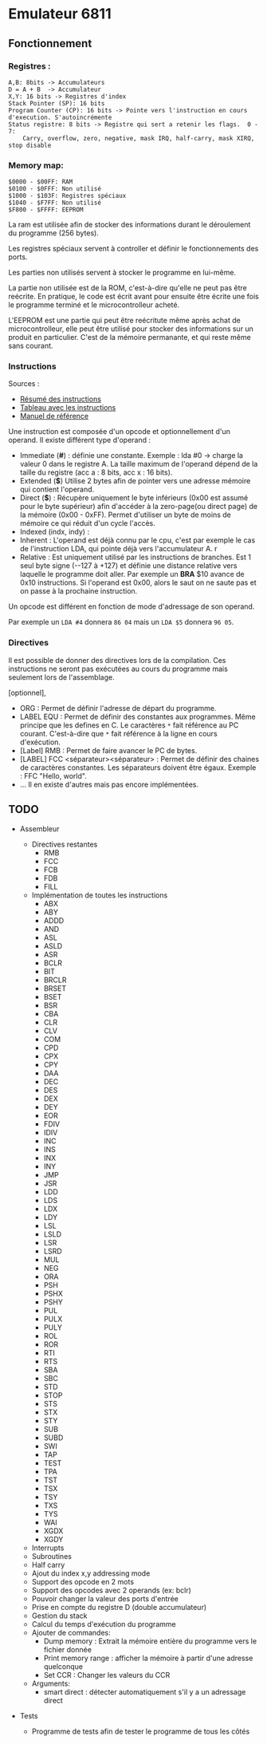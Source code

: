 # Emulateur 6811

## Fonctionnement

### Registres :
    A,B: 8bits -> Accumulateurs
    D = A + B  -> Accumulateur
    X,Y: 16 bits -> Registres d'index
    Stack Pointer (SP): 16 bits
    Program Counter (CP): 16 bits -> Pointe vers l'instruction en cours d'execution. S'autoincrémente
    Status registre: 8 bits -> Registre qui sert a retenir les flags.  0 - 7:
        Carry, overflow, zero, negative, mask IRQ, half-carry, mask XIRQ, stop disable

### Memory map:
    $0000 - $00FF: RAM
    $0100 - $0FFF: Non utilisé
    $1000 - $103F: Registres spéciaux
    $1040 - $F7FF: Non utilisé
    $F800 - $FFFF: EEPROM


La ram est utilisée afin de stocker des informations durant le déroulement du programme (256 bytes).

Les registres spéciaux servent à controller et définir le fonctionnements des ports.


Les parties non utilisés servent à stocker le programme en lui-même.

La partie non utilisée est de la ROM, c'est-à-dire qu'elle ne peut pas être reécrite. En pratique, le code est écrit avant pour ensuite être écrite une fois le programme terminé et le microcontrolleur acheté.

L'EEPROM est une partie qui peut être reécritute même après achat de microcontrolleur, elle peut être utilisé pour stocker des informations sur un produit en particulier. C'est de la mémoire permanante, et qui reste même sans courant.

### Instructions

Sources :
- [Résumé des instructions](http://www.science.smith.edu/dftwiki/images/9/9e/CSC270_Assembly_Instructions.pdf)
- [Tableau avec les instructions](http://www.dee.ufrj.br/microproc/HC11/68hc11ur.pdf)
- [Manuel de référence](https://www.nxp.com/docs/en/reference-manual/M68HC11RM.pdf)

Une instruction est composée d'un opcode et optionnellement d'un operand.
Il existe différent type d'operand :

- Immediate (**#**) : définie une constante.
Exemple : lda #0 -> charge la valeur 0 dans le registre A. La taille maximum de l'operand dépend de la taille du registre (acc a : 8 bits, acc x : 16 bits).
- Extended (**$**) Utilise 2 bytes afin de pointer vers une adresse mémoire qui contient l'operand.
- Direct (**$**) : Récupère uniquement le byte inférieurs (0x00 est assumé pour le byte supérieur) afin d'accéder à la zero-page(ou direct page) de la mémoire (0x00 - 0xFF). Permet d'utiliser un byte de moins de mémoire ce qui réduit d'un cycle l'accès.
- Indexed (indx, indy) :
- Inherent : L'operand est déjà connu par le cpu, c'est par exemple le cas de l'instruction LDA, qui pointe déjà vers l'accumulateur A.
r
- Relative : Est uniquement utilisé par les instructions de branches. Est 1 seul byte signe (--127 à +127) et définie une distance relative vers laquelle le programme doit aller. Par exemple un **BRA** $10 avance de 0x10 instructions. Si l'operand est 0x00, alors le saut on ne saute pas et on passe à la prochaine instruction.

Un opcode est différent en fonction de mode d'adressage de son operand.

Par exemple un ```LDA #4``` donnera ```86 04``` mais un ```LDA $5``` donnera ```96 05```.

### Directives
Il est possible de donner des directives lors de la compilation. Ces instructions ne seront pas exécutées au cours du programme mais seulement lors de l'assemblage.

[optionnel], <obligatoire>

- ORG <expression> : Permet de définir l'adresse de départ du programme.
- LABEL EQU <expression> : Permet de définir des constantes aux programmes. Même principe que les defines en C.
    Le caractères ```*``` fait référence au PC courant. C'est-à-dire que ```*``` fait référence à la ligne en cours d'exécution.
- [Label] RMB <expression> : Permet de faire avancer le PC de <expression> bytes.
- [LABEL] FCC <séparateur><string><séparateur> : Permet de définir des chaines de caractères constantes. Les séparateurs doivent être égaux. Exemple : FFC "Hello, world".
- ... Il en existe d'autres mais pas encore implémentées.

## TODO
- Assembleur
    - Directives restantes
        - RMB
        - FCC
        - FCB
        - FDB
        - FILL
    - Implémentation de toutes les instructions
        - ABX
        - ABY
        - ADDD
        - AND
        - ASL
        - ASLD
        - ASR
        - BCLR
        - BIT
        - BRCLR
        - BRSET
        - BSET
        - BSR
        - CBA
        - CLR
        - CLV
        - COM
        - CPD
        - CPX
        - CPY
        - DAA
        - DEC
        - DES
        - DEX
        - DEY
        - EOR
        - FDIV
        - IDIV
        - INC
        - INS
        - INX
        - INY
        - JMP
        - JSR
        - LDD
        - LDS
        - LDX
        - LDY
        - LSL
        - LSLD
        - LSR
        - LSRD
        - MUL
        - NEG
        - ORA
        - PSH
        - PSHX
        - PSHY
        - PUL
        - PULX
        - PULY
        - ROL
        - ROR
        - RTI
        - RTS
        - SBA
        - SBC
        - STD
        - STOP
        - STS
        - STX
        - STY
        - SUB
        - SUBD
        - SWI
        - TAP
        - TEST
        - TPA
        - TST
        - TSX
        - TSY
        - TXS
        - TYS
        - WAI
        - XGDX
        - XGDY
    - Interrupts
    - Subroutines
    - Half carry
    - Ajout du index x,y addressing mode
    - Support des opcode en 2 mots
    - Support des opcodes avec 2 operands (ex: bclr)
    - Pouvoir changer la valeur des ports d'entrée
    - Prise en compte du registre D (double accumulateur)
    - Gestion du stack
    - Calcul du temps d'exécution du programme
    - Ajouter de commandes:
        - Dump memory <fichier> : Extrait la mémoire entière du programme vers le fichier donnée
        - Print memory range : afficher la mémoire à partir d'une adresse quelconque
        - Set CCR : Changer les valeurs du CCR
    - Arguments:
        - smart direct : détecter automatiquement s'il y a un adressage direct

- Tests
    - Programme de tests afin de tester le programme de tous les côtés
